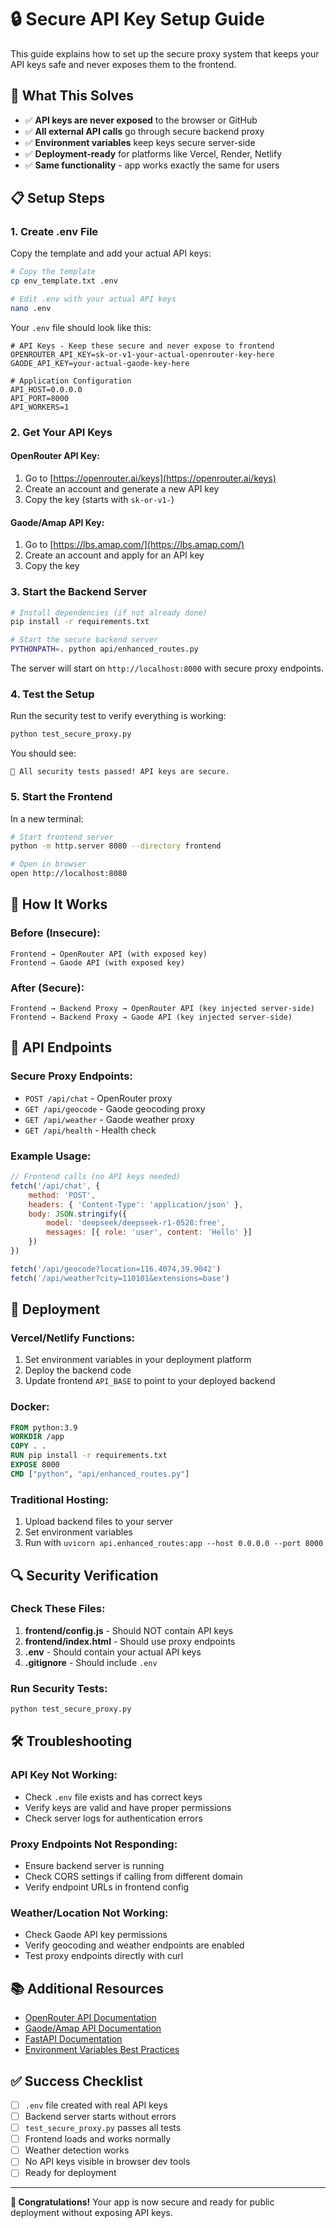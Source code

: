 # 🔒 Secure API Key Setup Guide

This guide explains how to set up the secure proxy system that keeps your API keys safe and never exposes them to the frontend.

## 🎯 **What This Solves**

- ✅ **API keys are never exposed** to the browser or GitHub
- ✅ **All external API calls** go through secure backend proxy
- ✅ **Environment variables** keep keys secure server-side
- ✅ **Deployment-ready** for platforms like Vercel, Render, Netlify
- ✅ **Same functionality** - app works exactly the same for users

## 📋 **Setup Steps**

### **1. Create .env File**

Copy the template and add your actual API keys:

```bash
# Copy the template
cp env_template.txt .env

# Edit .env with your actual API keys
nano .env
```

Your `.env` file should look like this:

```env
# API Keys - Keep these secure and never expose to frontend
OPENROUTER_API_KEY=sk-or-v1-your-actual-openrouter-key-here
GAODE_API_KEY=your-actual-gaode-key-here

# Application Configuration
API_HOST=0.0.0.0
API_PORT=8000
API_WORKERS=1
```

### **2. Get Your API Keys**

#### **OpenRouter API Key:**
1. Go to [https://openrouter.ai/keys](https://openrouter.ai/keys)
2. Create an account and generate a new API key
3. Copy the key (starts with `sk-or-v1-`)

#### **Gaode/Amap API Key:**
1. Go to [https://lbs.amap.com/](https://lbs.amap.com/)
2. Create an account and apply for an API key
3. Copy the key

### **3. Start the Backend Server**

```bash
# Install dependencies (if not already done)
pip install -r requirements.txt

# Start the secure backend server
PYTHONPATH=. python api/enhanced_routes.py
```

The server will start on `http://localhost:8000` with secure proxy endpoints.

### **4. Test the Setup**

Run the security test to verify everything is working:

```bash
python test_secure_proxy.py
```

You should see:
```
🎉 All security tests passed! API keys are secure.
```

### **5. Start the Frontend**

In a new terminal:

```bash
# Start frontend server
python -m http.server 8080 --directory frontend

# Open in browser
open http://localhost:8080
```

## 🔧 **How It Works**

### **Before (Insecure):**
```
Frontend → OpenRouter API (with exposed key)
Frontend → Gaode API (with exposed key)
```

### **After (Secure):**
```
Frontend → Backend Proxy → OpenRouter API (key injected server-side)
Frontend → Backend Proxy → Gaode API (key injected server-side)
```

## 📡 **API Endpoints**

### **Secure Proxy Endpoints:**

- `POST /api/chat` - OpenRouter proxy
- `GET /api/geocode` - Gaode geocoding proxy  
- `GET /api/weather` - Gaode weather proxy
- `GET /api/health` - Health check

### **Example Usage:**

```javascript
// Frontend calls (no API keys needed)
fetch('/api/chat', {
    method: 'POST',
    headers: { 'Content-Type': 'application/json' },
    body: JSON.stringify({
        model: 'deepseek/deepseek-r1-0528:free',
        messages: [{ role: 'user', content: 'Hello' }]
    })
})

fetch('/api/geocode?location=116.4074,39.9042')
fetch('/api/weather?city=110101&extensions=base')
```

## 🚀 **Deployment**

### **Vercel/Netlify Functions:**

1. Set environment variables in your deployment platform
2. Deploy the backend code
3. Update frontend `API_BASE` to point to your deployed backend

### **Docker:**

```dockerfile
FROM python:3.9
WORKDIR /app
COPY . .
RUN pip install -r requirements.txt
EXPOSE 8000
CMD ["python", "api/enhanced_routes.py"]
```

### **Traditional Hosting:**

1. Upload backend files to your server
2. Set environment variables
3. Run with `uvicorn api.enhanced_routes:app --host 0.0.0.0 --port 8000`

## 🔍 **Security Verification**

### **Check These Files:**

1. **frontend/config.js** - Should NOT contain API keys
2. **frontend/index.html** - Should use proxy endpoints
3. **.env** - Should contain your actual API keys
4. **.gitignore** - Should include `.env`

### **Run Security Tests:**

```bash
python test_secure_proxy.py
```

## 🛠️ **Troubleshooting**

### **API Key Not Working:**
- Check `.env` file exists and has correct keys
- Verify keys are valid and have proper permissions
- Check server logs for authentication errors

### **Proxy Endpoints Not Responding:**
- Ensure backend server is running
- Check CORS settings if calling from different domain
- Verify endpoint URLs in frontend config

### **Weather/Location Not Working:**
- Check Gaode API key permissions
- Verify geocoding and weather endpoints are enabled
- Test proxy endpoints directly with curl

## 📚 **Additional Resources**

- [OpenRouter API Documentation](https://openrouter.ai/docs)
- [Gaode/Amap API Documentation](https://lbs.amap.com/api)
- [FastAPI Documentation](https://fastapi.tiangolo.com/)
- [Environment Variables Best Practices](https://12factor.net/config)

## ✅ **Success Checklist**

- [ ] `.env` file created with real API keys
- [ ] Backend server starts without errors
- [ ] `test_secure_proxy.py` passes all tests
- [ ] Frontend loads and works normally
- [ ] Weather detection works
- [ ] No API keys visible in browser dev tools
- [ ] Ready for deployment

---

**🎉 Congratulations!** Your app is now secure and ready for public deployment without exposing API keys.
